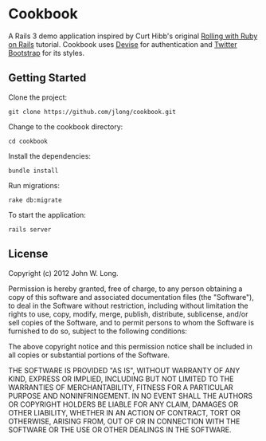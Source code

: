 # Cookbook

A Rails 3 demo application inspired by Curt Hibb's original [Rolling with Ruby on Rails](http://oreilly.com/ruby/archive/rails.html) tutorial. Cookbook uses [Devise](https://github.com/plataformatec/devise) for authentication and [Twitter Bootstrap](http://twitter.github.com/bootstrap/) for its styles.

## Getting Started

Clone the project:

    git clone https://github.com/jlong/cookbook.git

Change to the cookbook directory:

    cd cookbook

Install the dependencies:

    bundle install

Run migrations:

    rake db:migrate

To start the application:

    rails server

## License

Copyright (c) 2012 John W. Long.

Permission is hereby granted, free of charge, to any person obtaining
a copy of this software and associated documentation files (the
"Software"), to deal in the Software without restriction, including
without limitation the rights to use, copy, modify, merge, publish,
distribute, sublicense, and/or sell copies of the Software, and to
permit persons to whom the Software is furnished to do so, subject to
the following conditions:

The above copyright notice and this permission notice shall be
included in all copies or substantial portions of the Software.

THE SOFTWARE IS PROVIDED "AS IS", WITHOUT WARRANTY OF ANY KIND,
EXPRESS OR IMPLIED, INCLUDING BUT NOT LIMITED TO THE WARRANTIES OF
MERCHANTABILITY, FITNESS FOR A PARTICULAR PURPOSE AND
NONINFRINGEMENT. IN NO EVENT SHALL THE AUTHORS OR COPYRIGHT HOLDERS BE
LIABLE FOR ANY CLAIM, DAMAGES OR OTHER LIABILITY, WHETHER IN AN ACTION
OF CONTRACT, TORT OR OTHERWISE, ARISING FROM, OUT OF OR IN CONNECTION
WITH THE SOFTWARE OR THE USE OR OTHER DEALINGS IN THE SOFTWARE.
